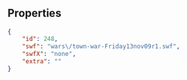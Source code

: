 # <no name available>

<no description available>

## Properties

```json
{
    "id": 248,
    "swf": "wars\/town-war-Friday13nov09r1.swf",
    "swfX": "none",
    "extra": ""
}
```

